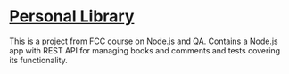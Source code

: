 # [Personal Library](https://www.freecodecamp.org/learn/quality-assurance/quality-assurance-projects/personal-library)

This is a project from FCC course on Node.js and QA. Contains a Node.js app with REST API for managing books and comments and tests covering its functionality.

